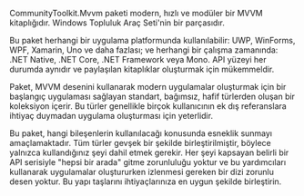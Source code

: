 ﻿CommunityToolkit.Mvvm paketi modern, hızlı ve modüler bir MVVM kitaplığıdır. Windows Topluluk Araç Seti'nin bir parçasıdır.

Bu paket herhangi bir uygulama platformunda kullanılabilir: UWP, WinForms, WPF, Xamarin, Uno ve daha fazlası; ve herhangi bir çalışma zamanında: .NET Native, .NET Core, .NET Framework veya Mono. API yüzeyi her durumda aynıdır ve paylaşılan kitaplıklar oluşturmak için mükemmeldir.

Paket, MVVM desenini kullanarak modern uygulamalar oluşturmak için bir başlangıç uygulaması sağlayan standart, bağımsız, hafif türlerden oluşan bir koleksiyon içerir. Bu türler genellikle birçok kullanıcının ek dış referanslara ihtiyaç duymadan uygulama oluşturması için yeterlidir.

Bu paket, hangi bileşenlerin kullanılacağı konusunda esneklik sunmayı amaçlamaktadır. Tüm türler gevşek bir şekilde birleştirilmiştir, böylece yalnızca kullandığınız şeyi dahil etmek gerekir. Her şeyi kapsayan belirli bir API serisiyle "hepsi bir arada" gitme zorunluluğu yoktur ve bu yardımcıları kullanarak uygulamalar oluştururken izlenmesi gereken bir dizi zorunlu desen yoktur. Bu yapı taşlarını ihtiyaçlarınıza en uygun şekilde birleştirin.